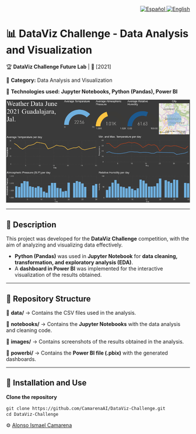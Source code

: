<p align="right">
  <a href="./README.es.md">
    <img alt="Español" src="https://img.shields.io/badge/ES-Español-blue">
  </a>
  <a href="./README.md">
    <img alt="English" src="https://img.shields.io/badge/EN-English-lightgrey">
  </a>
</p>

# 📊 DataViz Challenge - Data Analysis and Visualization

🏆 **DataViz Challenge Future Lab** | 📅 [2021]

📍 **Category:** Data Analysis and Visualization

📌 **Technologies used:** **Jupyter Notebooks, Python (Pandas), Power BI**

![dataviz_challenge_dashboard](./images/data_visualization.png)

---

## 📌 Description
This project was developed for the **DataViz Challenge** competition, with the aim of analyzing and visualizing data effectively.
- **Python (Pandas)** was used in **Jupyter Notebook** for **data cleaning, transformation, and exploratory analysis (EDA)**.
- A **dashboard in Power BI** was implemented for the interactive visualization of the results obtained.

---

## 📂 Repository Structure
🔹 **data/** → Contains the CSV files used in the analysis.

🔹 **notebooks/** → Contains the **Jupyter Notebooks** with the data analysis and cleaning code.

🔹 **images/** → Contains screenshots of the results obtained in the analysis.

🔹 **powerbi/** → Contains the **Power BI file (.pbix)** with the generated dashboards.

---

## 🚀 Installation and Use
**Clone the repository** 

    git clone https://github.com/CamarenaAI/DataViz-Challenge.git
    cd DataViz-Challenge


⚙️ [Alonso Ismael Camarena](https://www.linkedin.com/in/camarenaai/)